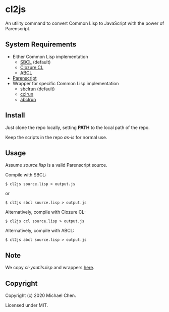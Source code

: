 # cl2js

An utility command to convert Common Lisp to JavaScript with the power of Parenscript.

## System Requirements

* Either Common Lisp implementation
  * [SBCL](http://www.sbcl.org/) (default)
  * [Clozure CL](https://ccl.clozure.com/)
  * [ABCL](https://common-lisp.net/project/armedbear/)
* [Parenscript](https://common-lisp.net/project/parenscript/)
* Wrapper for specific Common Lisp implementation
  * [sbclrun](https://github.com/cwchentw/cl-yautils/blob/master/scripts/sbclrun) (default)
  * [cclrun](https://github.com/cwchentw/cl-yautils/blob/master/scripts/cclrun)
  * [abclrun](https://github.com/cwchentw/cl-yautils/blob/master/scripts/abclrun)

## Install

Just clone the repo locally, setting **PATH** to the local path of the repo.

Keep the scripts in the repo *as-is* for normal use.

## Usage

Assume *source.lisp* is a valid Parenscript source.

Compile with SBCL:

```
$ cl2js source.lisp > output.js
```

or

```
$ cl2js sbcl source.lisp > output.js
```

Alternatively, compile with Clozure CL:

```
$ cl2js ccl source.lisp > output.js
```

Alternatively, compile with ABCL:

```
$ cl2js abcl source.lisp > output.js
```

## Note

We copy *cl-yautils.lisp* and wrappers [here](https://github.com/cwchentw/cl-yautils).

## Copyright

Copyright (c) 2020 Michael Chen.

Licensed under MIT.
